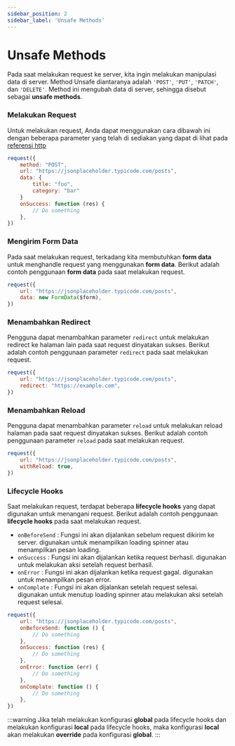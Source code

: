 ```yaml
---
sidebar_position: 2
sidebar_label: 'Unsafe Methods'
---
```


# Unsafe Methods

Pada saat melakukan request ke server, kita ingin melakukan manipulasi data di server. Method Unsafe diantaranya adalah `'POST'`, `'PUT'`, `'PATCH'`, dan `'DELETE'`. Method ini mengubah data di server, sehingga disebut sebagai **unsafe methods**. 

### Melakukan Request
Untuk melakukan request, Anda dapat menggunakan cara dibawah ini dengan beberapa parameter yang telah di sediakan yang dapat di lihat pada [referensi http](../http-api.md)
```js
request({
    method: "POST",
    url: "https://jsonplaceholder.typicode.com/posts",
    data: {
        title: "foo",
        category: "bar"
    }
    onSuccess: function (res) {
        // Do something
    },
})
```

### Mengirim Form Data
Pada saat melakukan request, terkadang kita membutuhkan **form data** untuk menghandle request yang menggunakan **form data**. Berikut adalah contoh penggunaan **form data** pada saat melakukan request.
```js
request({
    url: "https://jsonplaceholder.typicode.com/posts",
    data: new FormData($form),
})
```

### Menambahkan Redirect
Pengguna dapat menambahkan parameter `redirect` untuk melakukan redirect ke halaman lain pada saat request dinyatakan sukses. Berikut adalah contoh penggunaan parameter `redirect` pada saat melakukan request.
```js
request({
    url: "https://jsonplaceholder.typicode.com/posts",
    redirect: "https://example.com",
})
```

### Menambahkan Reload
Pengguna dapat menambahkan parameter `reload` untuk melakukan reload halaman pada saat request dinyatakan sukses. Berikut adalah contoh penggunaan parameter `reload` pada saat melakukan request.
```js
request({
    url: "https://jsonplaceholder.typicode.com/posts",
    withReload: true,
})
```

### Lifecycle Hooks
Saat melakukan request, terdapat beberapa **lifecycle hooks** yang dapat digunakan untuk menangani request. Berikut adalah contoh penggunaan **lifecycle hooks** pada saat melakukan request.
- `onBeforeSend` : Fungsi ini akan dijalankan sebelum request dikirim ke server. digunakan untuk menampilkan loading spinner atau menampilkan pesan loading.
- `onSuccess` : Fungsi ini akan dijalankan ketika request berhasil. digunakan untuk melakukan aksi setelah request berhasil.
- `onError` : Fungsi ini akan dijalankan ketika request gagal. digunakan untuk menampilkan pesan error. 
- `onComplate` : Fungsi ini akan dijalankan setelah request selesai. digunakan untuk menutup loading spinner atau melakukan aksi setelah request selesai.
```js
request({
    url: "https://jsonplaceholder.typicode.com/posts",
    onBeforeSend: function () {
        // Do something
    },
    onSuccess: function (res) {
        // Do something
    },
    onError: function (err) {
        // Do something
    },
    onComplate: function () {
        // Do something
    },
})
```

:::warning
Jika telah melakukan konfigurasi **global** pada lifecycle hooks dan melakukan konfigurasi **local** pada lifecycle hooks, maka konfigurasi **local** akan melakukan **override** pada konfigurasi **global**.
:::